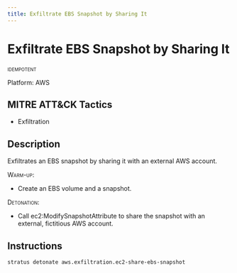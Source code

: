 ```yaml
---
title: Exfiltrate EBS Snapshot by Sharing It
---
```


# Exfiltrate EBS Snapshot by Sharing It


 <span class="smallcaps w3-badge w3-blue w3-round w3-text-white" title="This attack technique can be detonated multiple times">idempotent</span> 

Platform: AWS

## MITRE ATT&CK Tactics


- Exfiltration

## Description


Exfiltrates an EBS snapshot by sharing it with an external AWS account.

<span style="font-variant: small-caps;">Warm-up</span>: 

- Create an EBS volume and a snapshot.

<span style="font-variant: small-caps;">Detonation</span>: 

- Call ec2:ModifySnapshotAttribute to share the snapshot with an external, fictitious AWS account.


## Instructions

```bash title="Detonate with Stratus Red Team"
stratus detonate aws.exfiltration.ec2-share-ebs-snapshot
```